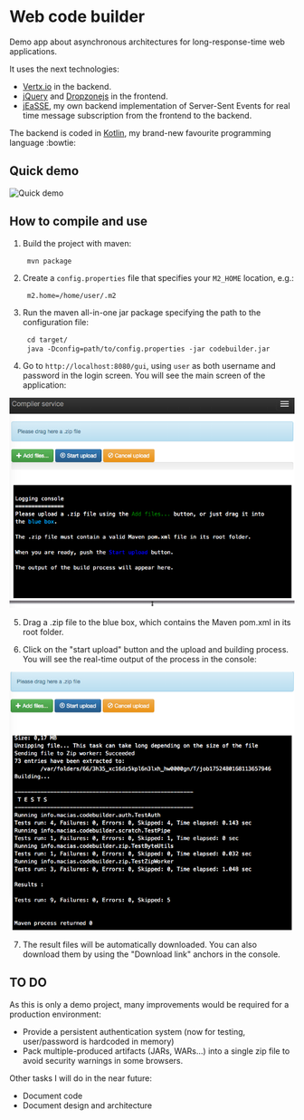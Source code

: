 # Web code builder

Demo app about asynchronous architectures for long-response-time web applications.

It uses the next technologies:

* [Vertx.io](http://vertx.io) in the backend.
* [jQuery](http://www.jquery.com) and [Dropzonejs](http://www.dropzonejs.com/) in the frontend.
* [jEaSSE](https://github.com/mariomac/jeasse), my own backend implementation of Server-Sent Events for real time
  message subscription from the frontend to the backend.
  
The backend is coded in [Kotlin](https://kotlinlang.org/), my brand-new favourite programming language :bowtie:

## Quick demo

![Quick demo](codebuilder.gif)

## How to compile and use

1. Build the project with maven:

		mvn package
		
2. Create a `config.properties` file that specifies your `M2_HOME` location, e.g.:

		m2.home=/home/user/.m2
		
3. Run the maven all-in-one jar package specifying the path to the configuration file:

		cd target/
		java -Dconfig=path/to/config.properties -jar codebuilder.jar
		
4. Go to `http://localhost:8080/gui`, using `user` as both username and password in the login screen. You will see
the main screen of the application:

 ![Main screen](sshot0.png)

5. Drag a .zip file to the blue box, which contains the Maven pom.xml in its root folder.

6. Click on the "start upload" button and the upload and building process. You will see the real-time output of the
process in the console:

 ![Real time console](sshot1.png)

7. The result files will be automatically downloaded. You can also download them by using the "Download link" anchors
   in the console.


## TO DO

As this is only a demo project, many improvements would be required for a production environment:

- Provide a persistent authentication system (now for testing, user/password is hardcoded in memory)
- Pack multiple-produced artifacts (JARs, WARs...) into a single zip file to avoid security warnings in some browsers.

Other tasks I will do in the near future:

- Document code
- Document design and architecture




